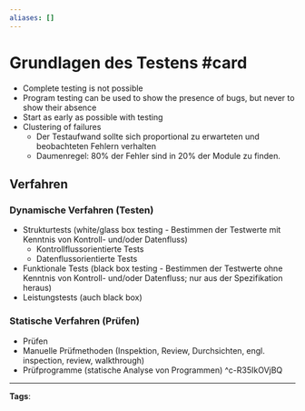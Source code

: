 ```yaml
---
aliases: []
---
```


# Grundlagen des Testens #card
- Complete testing is not possible
- Program testing can be used to show the presence of bugs, but never to show their absence
- Start as early as possible with testing
- Clustering of failures
	- Der Testaufwand sollte sich proportional zu erwarteten und beobachteten Fehlern verhalten
	- Daumenregel: $80 \%$ der Fehler sind in $20 \%$ der Module zu finden.
## Verfahren
### Dynamische Verfahren (Testen)
- Strukturtests (white/glass box testing - Bestimmen der Testwerte mit Kenntnis von Kontroll- und/oder Datenfluss)
	- Kontrollflussorientierte Tests
	- Datenflussorientierte Tests
- Funktionale Tests (black box testing - Bestimmen der Testwerte ohne Kenntnis von Kontroll- und/oder Datenfluss; nur aus der Spezifikation heraus)
- Leistungstests (auch black box)
### Statische Verfahren (Prüfen)
- Prüfen
- Manuelle Prüfmethoden (Inspektion, Review, Durchsichten, engl. inspection, review, walkthrough)
- Prüfprogramme (statische Analyse von Programmen)
^c-R35IkOVjBQ
---
**Tags**: 